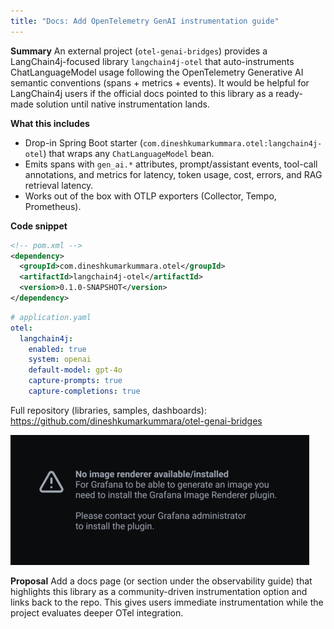 ```yaml
---
title: "Docs: Add OpenTelemetry GenAI instrumentation guide"
---
```


**Summary**
An external project (`otel-genai-bridges`) provides a LangChain4j-focused library `langchain4j-otel` that auto-instruments ChatLanguageModel usage following the OpenTelemetry Generative AI semantic conventions (spans + metrics + events). It would be helpful for LangChain4j users if the official docs pointed to this library as a ready-made solution until native instrumentation lands.

**What this includes**
- Drop-in Spring Boot starter (`com.dineshkumarkummara.otel:langchain4j-otel`) that wraps any `ChatLanguageModel` bean.
- Emits spans with `gen_ai.*` attributes, prompt/assistant events, tool-call annotations, and metrics for latency, token usage, cost, errors, and RAG retrieval latency.
- Works out of the box with OTLP exporters (Collector, Tempo, Prometheus).

**Code snippet**
```xml
<!-- pom.xml -->
<dependency>
  <groupId>com.dineshkumarkummara.otel</groupId>
  <artifactId>langchain4j-otel</artifactId>
  <version>0.1.0-SNAPSHOT</version>
</dependency>
```

```yaml
# application.yaml
otel:
  langchain4j:
    enabled: true
    system: openai
    default-model: gpt-4o
    capture-prompts: true
    capture-completions: true
```

Full repository (libraries, samples, dashboards): https://github.com/dineshkumarkummara/otel-genai-bridges

![Grafana latency panel](https://github.com/dineshkumarkummara/otel-genai-bridges/raw/main/docs/screenshots/grafana-latency.png)

**Proposal**
Add a docs page (or section under the observability guide) that highlights this library as a community-driven instrumentation option and links back to the repo. This gives users immediate instrumentation while the project evaluates deeper OTel integration.
